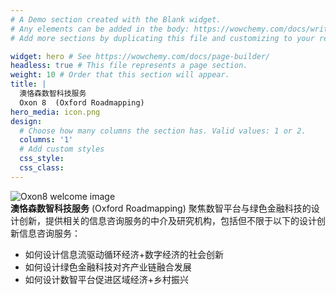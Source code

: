 ```yaml
---
# A Demo section created with the Blank widget.
# Any elements can be added in the body: https://wowchemy.com/docs/writing-markdown-latex/
# Add more sections by duplicating this file and customizing to your requirements.

widget: hero # See https://wowchemy.com/docs/page-builder/
headless: true # This file represents a page section.
weight: 10 # Order that this section will appear.
title: |
  澳恪森数智科技服务  
  Oxon 8  (Oxford Roadmapping)
hero_media: icon.png
design:
  # Choose how many columns the section has. Valid values: 1 or 2.
  columns: '1'
  # Add custom styles
  css_style:
  css_class:
---
```


![Oxon8  welcome image](welcome.jpg)
<br>**澳恪森数智科技服务** (Oxford Roadmapping)  聚焦数智平台与绿色金融科技的设计创新，提供相关的信息咨询服务的中介及研究机构，包括但不限于以下的设计创新信息咨询服务：

*  如何设计信息流驱动循环经济+数字经济的社会创新
*  如何设计绿色金融科技对齐产业链融合发展
*  如何设计数智平台促进区域经济+乡村振兴


